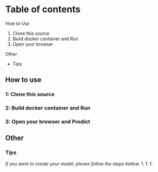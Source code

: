 # Table of contents

_How to Use_  
1. Clone this source
1. Build docker container and Run
1. Open your browser
 
_Other_
* Tips

## How to use
### 1: Clone this source

### 2: Build docker container and Run

### 3: Open your browser and Predict

## Other
### Tips 
_If you want to create your model, please follow the steps bellow._
1. 
1. 
1. 
